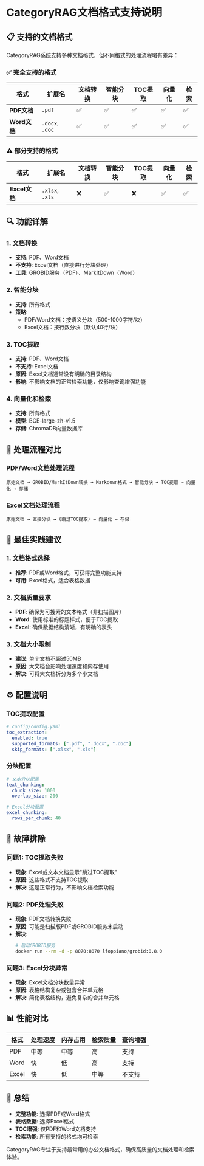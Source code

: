 # CategoryRAG文档格式支持说明

## 📋 支持的文档格式

CategoryRAG系统支持多种文档格式，但不同格式的处理流程略有差异：

### ✅ 完全支持的格式

| 格式 | 扩展名 | 文档转换 | 智能分块 | TOC提取 | 向量化 | 检索 |
|------|--------|----------|----------|---------|--------|------|
| **PDF文档** | `.pdf` | ✅ | ✅ | ✅ | ✅ | ✅ |
| **Word文档** | `.docx`, `.doc` | ✅ | ✅ | ✅ | ✅ | ✅ |

### ⚠️ 部分支持的格式

| 格式 | 扩展名 | 文档转换 | 智能分块 | TOC提取 | 向量化 | 检索 |
|------|--------|----------|----------|---------|--------|------|
| **Excel文档** | `.xlsx`, `.xls` | ❌ | ✅ | ❌ | ✅ | ✅ |

## 🔍 功能详解

### 1. 文档转换
- **支持**: PDF、Word文档
- **不支持**: Excel文档（直接进行分块处理）
- **工具**: GROBID服务（PDF）、MarkItDown（Word）

### 2. 智能分块
- **支持**: 所有格式
- **策略**:
  - PDF/Word文档：按语义分块（500-1000字符/块）
  - Excel文档：按行数分块（默认40行/块）

### 3. TOC提取
- **支持**: PDF、Word文档
- **不支持**: Excel文档
- **原因**: Excel文档通常没有明确的目录结构
- **影响**: 不影响文档的正常检索功能，仅影响查询增强功能

### 4. 向量化和检索
- **支持**: 所有格式
- **模型**: BGE-large-zh-v1.5
- **存储**: ChromaDB向量数据库

## 📝 处理流程对比

### PDF/Word文档处理流程
```
原始文档 → GROBID/MarkItDown转换 → Markdown格式 → 智能分块 → TOC提取 → 向量化 → 存储
```

### Excel文档处理流程
```
原始文档 → 直接分块 → (跳过TOC提取) → 向量化 → 存储
```

## 🎯 最佳实践建议

### 1. 文档格式选择
- **推荐**: PDF或Word格式，可获得完整功能支持
- **可用**: Excel格式，适合表格数据

### 2. 文档质量要求
- **PDF**: 确保为可搜索的文本格式（非扫描图片）
- **Word**: 使用标准的标题样式，便于TOC提取
- **Excel**: 确保数据结构清晰，有明确的表头

### 3. 文档大小限制
- **建议**: 单个文档不超过50MB
- **原因**: 大文档会影响处理速度和内存使用
- **解决**: 可将大文档拆分为多个小文档

## ⚙️ 配置说明

### TOC提取配置
```yaml
# config/config.yaml
toc_extraction:
  enabled: true
  supported_formats: [".pdf", ".docx", ".doc"]
  skip_formats: [".xlsx", ".xls"]
```

### 分块配置
```yaml
# 文本分块配置
text_chunking:
  chunk_size: 1000
  overlap_size: 200

# Excel分块配置  
excel_chunking:
  rows_per_chunk: 40
```

## 🔧 故障排除

### 问题1: TOC提取失败
- **现象**: Excel或文本文档显示"跳过TOC提取"
- **原因**: 这些格式不支持TOC提取
- **解决**: 这是正常行为，不影响文档检索功能

### 问题2: PDF处理失败
- **现象**: PDF文档转换失败
- **原因**: 可能是扫描版PDF或GROBID服务未启动
- **解决**: 
  ```bash
  # 启动GROBID服务
  docker run --rm -d -p 8070:8070 lfoppiano/grobid:0.8.0
  ```

### 问题3: Excel分块异常
- **现象**: Excel文档分块数量异常
- **原因**: 表格结构复杂或包含合并单元格
- **解决**: 简化表格结构，避免复杂的合并单元格

## 📊 性能对比

| 格式 | 处理速度 | 内存占用 | 检索质量 | 查询增强 |
|------|----------|----------|----------|----------|
| PDF | 中等 | 中等 | 高 | 支持 |
| Word | 快 | 低 | 高 | 支持 |
| Excel | 快 | 低 | 中等 | 不支持 |

## 🎉 总结

- **完整功能**: 选择PDF或Word格式
- **表格数据**: 选择Excel格式
- **TOC增强**: 仅PDF和Word文档支持
- **检索功能**: 所有支持的格式均可检索

CategoryRAG专注于支持最常用的办公文档格式，确保高质量的文档处理和检索体验。
